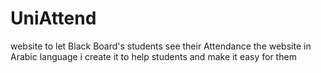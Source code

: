 # UniAttend

website to let Black Board's students see their Attendance
the website in Arabic language 
i create it to help students and make it easy for them
